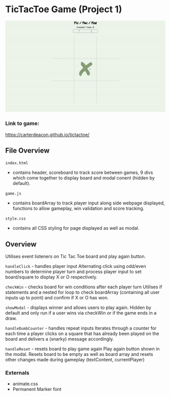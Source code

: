 # TicTacToe Game (Project 1)

![](images/tictactoe.gif)

### Link to game: 
https://carterdeacon.github.io/tictactoe/ 

## File Overview 
`index.html`
- contains header, scoreboard to track score between games, 9 divs which come together to display board and modal conent (hidden by default).

`game.js`
- contains boardArray to track player input along side webpage displayed, functions to allow gameplay, win validation and score tracking.

`style.css`
- contains all CSS styling for page displayed as well as modal.

## Overview
Utilises event listeners on Tic Tac Toe board and play again button.

`handleClick` - handles player input
Alternating click using odd/even numbers to determine player turn and process player input to set board/square to display X or O respectively. 

`checkWin` - checks board for win conditions after each player turn
Utilises if statements and a nested for loop to check boardArray (containing all user inputs up to point) and confirm if X or O has won. 

`showModal` - displays winner and allows users to play again.
Hidden by default and only run if a user wins via checkWin or if the game ends in a draw.

`handleDumbCounter` - handles repeat inputs
Iterates through a counter for each time a player clicks on a square that has already been played on the board and delivers a (snarky) message accordingly. 

`handleReset` - resets board to play game again
Play again button shown in the modal. Resets board to be empty as well as board array and resets other changes made during gameplay (textContent, currentPlayer)

### Externals
- animate.css
- Permanent Marker font